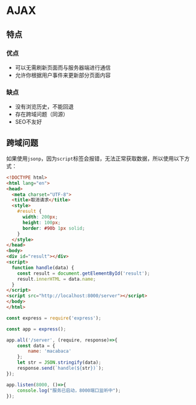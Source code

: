 # AJAX

## 特点

### 优点

-   可以无需刷新页面而与服务器端进行通信
-   允许你根据用户事件来更新部分页面内容

### 缺点

-   没有浏览历史，不能回退
-   存在跨域问题（同源）
-   SEO不友好

## 跨域问题

如果使用`jsonp`，因为`script`标签会报错，无法正常获取数据，所以使用以下方式：

```html
<!DOCTYPE html>
<html lang="en">
<head>
  <meta charset="UTF-8">
  <title>取消请求</title>
  <style>
    #result {
      width: 200px;
      height: 100px;
      border: #90b 1px solid;
    }
  </style>
</head>
<body>
<div id="result"></div>
<script>
  function handle(data) {
    const result = document.getElementById('result');
    result.innerHTML = data.name;
  }
</script>
<script src="http://localhost:8000/server"></script>
</body>
</html>
```

```javascript
const express = require('express');

const app = express();

app.all('/server', (require, response)=>{
    const data = {
        name: 'macabaca'
    };
    let str = JSON.stringify(data);
    response.send(`handle(${str})`);
});

app.listen(8000, ()=>{
    console.log("服务已启动，8000端口监听中");
});
```
